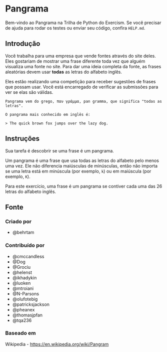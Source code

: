# Pangrama

Bem-vindo ao Pangrama na Trilha de Python do Exercism.
Se você precisar de ajuda para rodar os testes ou enviar seu código, confira `HELP.md`.

## Introdução

Você trabalha para uma empresa que vende fontes através do site deles.
Eles gostariam de mostrar uma frase diferente toda vez que alguém visualiza uma fonte no site.
Para dar uma ideia completa da fonte, as frases aleatórias devem usar **todas** as letras do alfabeto inglês.

Eles estão realizando uma competição para receber sugestões de frases que possam usar.
Você está encarregado de verificar as submissões para ver se elas são válidas.

~~~~exercism/note
Pangrama vem do grego, παν γράμμα, pan gramma, que significa "todas as letras".

O pangrama mais conhecido em inglês é:

> The quick brown fox jumps over the lazy dog.
~~~~

## Instruções

Sua tarefa é descobrir se uma frase é um pangrama.

Um pangrama é uma frase que usa todas as letras do alfabeto pelo menos uma vez.
Ele não diferencia maiúsculas de minúsculas, então não importa se uma letra está em minúscula (por exemplo, `k`) ou em maiúscula (por exemplo, `K`).

Para este exercício, uma frase é um pangrama se contiver cada uma das 26 letras do alfabeto inglês.

## Fonte

### Criado por

- @behrtam

### Contribuído por

- @cmccandless
- @Dog
- @Grociu
- @helenst
- @ikhadykin
- @luoken
- @mtroiani
- @N-Parsons
- @olufotebig
- @patricksjackson
- @pheanex
- @thomasjpfan
- @tqa236

### Baseado em

Wikipedia - https://en.wikipedia.org/wiki/Pangram